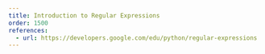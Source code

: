 ```yaml
---
title: Introduction to Regular Expressions
order: 1500
references:
  - url: https://developers.google.com/edu/python/regular-expressions
---
```

